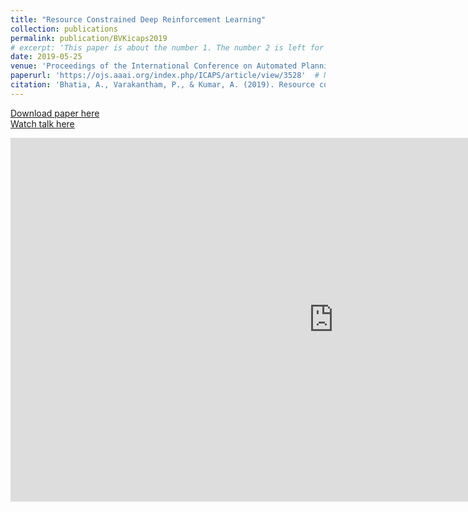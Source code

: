 ```yaml
---
title: "Resource Constrained Deep Reinforcement Learning"
collection: publications
permalink: publication/BVKicaps2019
# excerpt: 'This paper is about the number 1. The number 2 is left for future work.'
date: 2019-05-25
venue: 'Proceedings of the International Conference on Automated Planning and Scheduling'
paperurl: 'https://ojs.aaai.org/index.php/ICAPS/article/view/3528'  # Not necessarily a PDF. Can be an arxiv link or aaai link.
citation: 'Bhatia, A., Varakantham, P., & Kumar, A. (2019). Resource constrained deep reinforcement learning. In Proceedings of the International Conference on Automated Planning and Scheduling (Vol. 29, pp. 610-620).'
---
```


<!-- Everything written here will come on the paper's own webpage. All the above data except the excerpt will also appear automatically. -->

<!-- Should be a pdf link: -->
[Download paper here](https://bhatiaabhinav.github.io/files/BVKicaps2019.pdf)  
[Watch talk here](https://www.youtube.com/embed/qGLRxfKD40s?start=2529&end=3816)

<iframe width="1034" height="582" src="https://www.youtube.com/embed/qGLRxfKD40s?start=2529&end=3816" title="YouTube video player" frameborder="0" allow="accelerometer; autoplay; clipboard-write; encrypted-media; gyroscope; picture-in-picture" allowfullscreen></iframe>
